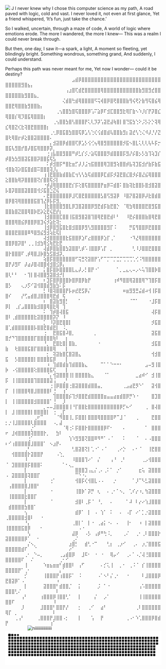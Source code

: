  
![](https://komarev.com/ghpvc/?username=Namiii135&color=grey)
J
I never knew why I chose this computer science as my path,
A road paved with logic, cold and vast.
I never loved it, not even at first glance,
Yet a friend whispered, ‘It’s fun, just take the chance.’

So I walked, uncertain, through a maze of code,
A world of logic where emotions erode.
The more I wandered, the more I knew—
This was a realm I could never break through.

But then, one day, I saw it—a spark, a light,
A moment so fleeting, yet blindingly bright.
Something wondrous, something grand,
And suddenly, I could understand.

Perhaps this path was never meant for me,
Yet now I wonder—
could it be destiny?
⠀⠀⠀⠀⠀⠀⠀⠀⠀⠀⠀⠀⠀⠀⠀⠀⠀⠀⠀⠀⠀⣠⣾⡿⣿⣿⣿⣿⣿⣿⣿⣿⣿⣿⣿⣿⣿⣿⣿⣿⣿⣿⣿⣿⣿⣿⣿⣿⣿⣿⣿⣿⣿⣿⣻⣿⣦⡄⠀⠀⠀⠀⠀⠀⠀⠀⠀⠀⠀⠀⠀⠀⠀⠀⠀
⠀⠀⠀⠀⠀⠀⠀⠀⠀⠀⠀⠀⠀⠀⠀⠀⠀⠀⠀⢠⣰⣿⢏⣾⣟⣿⣿⣿⣿⣿⢿⣿⣿⣿⣿⣿⣿⣿⣿⣿⣿⣿⣷⣻⣿⣻⣞⣿⣿⣿⣿⣿⣿⣿⣷⣻⣿⣿⣦⡀⠀⠀⠀⠀⠀⠀⠀⠀⠀⠀⠀⠀⠀⠀⠀
⠀⠀⠀⠀⠀⠀⠀⠀⠀⠀⠀⠀⠀⠀⠀⠀⠀⠀⢌⣾⣿⢓⣾⢿⣿⣿⣿⣿⠫⢭⢾⣿⡿⣿⢟⣿⣿⣿⣷⢻⢮⢟⡕⣷⢻⢯⣿⣮⢿⣿⣿⣟⢿⣿⣿⣷⣻⣿⣿⣷⡄⠀⠀⠀⠀⠀⠀⠀⠀⠀⠀⠀⠀⠀⠀
⠀⠀⠀⠀⠀⠀⠀⠀⠀⠀⠀⠀⠀⠀⠀⠀⢀⢢⣿⣿⣳⣿⢯⣿⣿⣿⡿⢡⠍⣵⡿⠏⣺⣏⣿⣿⣻⣗⢿⡏⣷⠢⠱⡸⡎⡟⡽⣿⣎⢿⣿⣿⡎⢿⡹⣿⣯⢿⣿⣿⣿⡆⠀⠀⠀⠀⠀⠀⠀⠀⠀⠀⠀⠀⠀
⠀⠀⠀⠀⠀⠀⠀⠀⠀⠀⠀⠀⠀⠀⠀⢀⢢⣿⣿⣳⣿⢣⣿⣿⣿⡟⢅⢇⡹⡽⢡⣽⣟⣼⢷⣿⡇⣿⢙⣯⣳⢑⠕⡨⡣⡕⡑⢽⢿⣎⢿⣿⣝⢎⣗⢽⣿⣟⣿⣿⣿⣿⡆⠀⠀⠀⠀⠀⠀⠀⠀⠀⠀⠀⠀
⠀⠀⠀⠀⠀⠀⠀⠀⠀⠀⠀⠀⠀⠀⢀⢂⡿⣿⣯⣿⣳⣿⣿⢯⡿⣡⢣⢑⢎⢪⣾⣿⣾⢧⣿⣿⣷⣻⡆⣽⣞⢣⢑⢌⠺⡼⡘⡜⣝⣿⢗⢿⣿⡖⡾⣕⣿⣿⣽⣿⣿⣿⣿⠄⠀⠀⠀⠀⠀⠀⠀⠀⠀⠀⠀
⠀⠀⠀⠀⠀⠀⠀⠀⠀⠀⠀⠀⠀⠀⡄⣺⣽⣿⡿⣾⣿⣿⢏⡿⣡⡣⢪⢊⢦⢿⣿⣻⣿⣿⣿⣿⣿⡺⣯⠢⣿⣇⢅⢇⢇⢧⠧⡯⡒⣿⣯⢧⣻⣿⡞⣿⡼⣿⣯⢿⣿⣿⡿⡽⡀⠀⠀⠀⠀⠀⠀⠀⠀⠀⠀
⠀⠀⠀⠀⠀⠀⠀⠀⠀⠀⠀⠀⠀⢐⢰⣧⣿⣿⣻⣿⣿⠛⡾⣃⡎⡪⡐⣵⢯⣿⣿⣿⡻⣾⣿⣿⣿⡯⣻⡜⡮⣿⡢⡣⣳⢹⢵⣹⡎⡾⣿⣳⣳⣻⣿⣽⣯⣿⣿⡽⣿⣿⣯⢯⣣⠀⠀⠀⠀⠀⠀⠀⠀⠀⠀
⠀⠀⠀⠀⠀⠀⠀⠀⠀⠀⠀⠀⠀⠅⡾⣺⣿⡯⠛⣿⣗⣶⡋⡼⡸⣨⢲⣯⣿⣿⣿⢿⣹⣿⣻⢵⣿⣿⡾⣧⢽⣹⣯⣺⡞⣷⡯⣷⣯⢺⣿⣷⢽⡵⣿⣯⣿⣾⣿⠭⣿⣿⣿⢽⡸⡄⠀⠀⠀⠀⠀⠀⠀⠀⠀
⠀⠀⠀⠀⠀⠀⠀⠀⠀⠀⠀⠀⢰⢸⣟⣿⣿⣷⣾⣿⣷⣏⢲⢣⢣⣳⢯⣾⣿⣿⡿⣏⣾⡯⡺⣽⣟⣿⣎⣿⡺⡮⣿⣜⣮⢿⣿⣿⣿⣕⣿⣿⣷⢿⡽⣿⣿⣿⣿⢝⡎⣿⣿⢯⡪⡇⠀⠀⠀⠀⠀⠀⠀⠀⠀
⠀⠀⠀⠀⠀⠀⠀⠀⠀⠀⠀⠀⠐⡾⣼⢿⣿⣿⣿⣿⣟⡎⡯⢕⣿⢯⣿⣿⣿⣿⡟⣶⡿⠭⣾⣿⠅⣿⣷⢽⣗⣿⣿⡧⣿⣺⣿⣽⣿⡧⣿⡽⣿⣿⣿⣽⣿⣿⣿⢺⡪⣯⣿⣑⣝⢮⠀⠀⠀⠀⠀⠀⠀⠀⠀
⠀⠀⠀⠀⠀⠀⠀⠀⠀⠀⠀⠀⠄⣟⣿⣿⣿⣿⣿⣿⡿⣸⢏⣿⣟⣿⣿⣿⣿⣿⣣⣿⢫⣻⣽⡿⠀⠸⣿⡝⣿⣽⣿⡿⡼⣗⣿⣾⣿⣿⡿⣿⢽⢿⣿⣿⣿⣿⣯⣿⢹⣜⡿⡧⡯⣻⡀⠀⠀⠀⠀⠀⠀⠀⠀
⠀⠀⠀⠀⠀⠀⠀⠀⠀⠀⠀⠀⢸⣗⣿⣿⣿⣿⣻⣿⣇⡿⣹⣿⣽⣿⣿⡿⣻⣟⣾⡯⣷⣟⣿⡑⠀⠈⢿⣳⢿⣿⣿⣿⣟⣿⣻⣯⣿⣿⣿⣷⣿⣝⣿⣿⢿⣿⡷⣟⡵⣕⣟⢮⣟⡞⡆⠀⠀⠀⠀⠀⠀⠀⠀
⠀⠀⠀⠀⠀⠀⠀⠀⠀⠀⠀⠀⢸⣺⣿⣿⣿⣏⣿⣿⢸⣯⣿⣻⣿⣽⣿⢹⣿⢿⣟⣿⣟⣾⠇⠃⠀⠀⠸⣟⡮⣿⣿⣿⣷⣿⢿⣟⣿⣿⣿⣿⢿⣿⣮⡿⣿⣿⡿⣿⣹⢮⡺⣵⣗⢽⡂⠀⠀⠀⠀⠀⠀⠀⠀
⠀⠀⠀⠀⠀⠀⠀⠀⠀⠀⠀⠀⢸⣺⡿⣿⣻⣯⣿⣗⣿⣺⣿⣿⡿⣻⢣⣻⣿⣿⣿⣿⣻⡏⠨⠀⠀⠀⠀⡛⣯⢻⣿⣿⡿⣟⣿⣿⣿⣿⣿⣿⣟⣿⣿⣿⠿⠻⣿⣻⣮⣻⣺⢵⣗⢯⡇⠀⠀⠀⠀⠀⠀⠀⠀
⠀⠀⠀⠀⠀⠀⠀⠀⠀⠀⠀⠀⢼⣺⣿⣿⣿⣿⣿⣗⣯⣿⣿⡿⣱⠏⣔⣿⣿⣿⡿⣱⡏⢀⠁⠀⠀⠀⠀⠐⠹⣜⢿⣿⣿⣿⣿⣿⣿⣿⣿⡿⣿⡽⣿⠃⢀⢀⢸⣺⣳⢿⣪⢷⣟⣗⣟⠀⠀⠀⠀⠀⠀⠀⠀
⠀⠀⠀⠀⠀⠀⠀⠀⠀⠀⠀⠀⢼⣾⡿⣿⣷⣿⣿⣳⣽⣿⣿⢃⡾⠡⢸⣿⣿⡿⢡⡏⠀⡀⠀⠀⠀⠀⠀⠀⢃⠸⡸⣿⣿⣟⣿⣿⣿⣿⡗⣿⣿⣿⠏⢀⡾⢿⣿⣸⡷⣿⣳⣫⣿⣺⡽⡀⠀⠀⠀⠀⠀⠀⠀
⠀⠀⠀⠀⠀⠀⠀⠀⠀⠀⠀⠀⢵⣿⡯⣿⣿⣿⣿⣿⣿⣿⠋⢭⣛⢝⣽⣿⡟⢡⠋⠉⡉⠉⡉⣉⡉⢉⢉⢉⢁⢊⠨⢻⣿⣿⣿⣿⣿⣿⡟⡼⣻⠏⠀⡼⣴⡼⣿⢼⣿⣿⢾⣺⣿⣪⡿⡄⠀⠀⠀⠀⠀⠀⠀
⠀⠀⠀⠀⠀⠀⠀⠀⠀⠀⠀⠀⡅⣿⡯⣿⡷⣿⣿⣿⣿⣇⣄⡼⡠⡃⣿⡟⠐⠁⠀⠀⠀⠀⠀⠁⡀⣀⣄⢄⠤⡠⠢⢥⢹⣿⣿⡷⣿⣿⢇⠃⠃⠀⠀⠂⢹⡇⣿⢼⣿⣿⣻⣽⣿⣺⡚⡇⠀⠀⠀⠀⠀⠀⠀
⠀⠀⠀⠀⠀⠀⠀⠀⠀⠀⠀⠀⠆⣹⡯⣿⡿⣿⣿⣿⡷⣿⡿⣿⡿⣷⡟⠀⠀⠀⠀⠀⠀⠀⢰⠾⠻⣿⣿⢿⣽⣿⣿⢿⠙⢹⣿⡯⣿⣿⡣⠀⠀⠀⢄⡰⡫⠊⣽⢺⣿⣿⣾⣻⣷⣳⠅⡯⠀⠀⠀⠀⠀⠀⠀
⠀⠀⠀⠀⠀⠀⠀⠀⠀⠀⠀⠀⡃⠸⣿⢽⣿⣿⣿⡟⡧⡶⣞⣟⣫⡿⡌⠀⠀⠀⠀⠀⠀⠀⠀⠀⠀⠶⣶⣻⣻⣛⣬⣾⠴⢺⢸⡯⣿⣿⠎⠀⠀⠀⡜⢋⣤⣾⣿⣸⣿⣿⣿⢿⣟⣾⠀⢯⠀⠀⠀⠀⠀⠀⠀
⠀⠀⠀⠀⠀⠀⠀⠀⠀⠀⠀⠀⠆⠀⣿⣽⣷⣻⣿⡃⠀⠀⠀⠁⠀⠀⠀⠀⠀⠀⠀⠀⠀⠀⠀⠀⠀⠀⠀⠈⠉⠁⠀⠀⠀⠐⣸⡯⣿⡿⡇⠀⢀⡎⣠⣿⣿⣿⣷⣺⣿⣿⢿⣿⣗⢿⠀⢹⠀⠀⠀⠀⠀⠀⠀
⠀⠀⠀⠀⠀⠀⠀⠀⠀⠀⠀⠀⠅⠀⢹⡾⣿⢼⣿⣯⠀⠀⠀⠀⠀⠀⠀⠀⠀⠀⠀⠀⠀⠀⠀⠀⠀⠀⠀⠀⠀⠀⠀⠀⠀⠀⢼⡯⣿⣿⠇⢀⣾⣿⣿⣿⣿⣿⣗⣽⣿⣿⣿⣿⡽⡝⠀⠸⠀⠀⠀⠀⠀⠀⠀
⠀⠀⠀⠀⠀⠀⠀⠀⠀⠀⠀⠀⡁⠀⠸⡽⣿⣟⣿⣿⡇⠀⠀⠀⠀⠀⠀⠀⠀⠀⠀⠀⠀⠀⠀⠀⠀⠀⠀⠀⠀⠀⠀⠀⠀⠀⡺⣯⣿⣿⢁⣾⣿⣿⣿⣿⣿⣿⡧⣿⣿⣟⣿⣾⣟⡇⠀⠨⡀⠀⠀⠀⠀⠀⠀
⠀⠀⠀⠀⠀⠀⠀⠀⠀⠀⠀⠀⢐⠀⠀⣟⣿⣯⣿⠼⣿⡀⠀⠀⠀⠀⠀⠀⡀⠀⠀⠀⠀⠀⠀⠀⠀⠀⠀⠀⠀⠀⠀⠀⠀⠀⣽⣯⣿⣿⡚⠙⢹⣿⣿⣿⣿⣿⡏⣿⣿⣿⣿⣿⢷⠇⠀⠀⡆⠀⠀⠀⠀⠀⠀
⠀⠀⠀⠀⠀⠀⠀⠀⠀⠀⠀⠀⠘⡀⠀⣟⣿⣗⣿⡇⣿⣷⡀⠀⠀⠀⠀⠀⠀⠐⠀⠀⠀⠀⠀⠀⠀⠀⠀⠀⠀⠀⠀⠀⠀⠀⣺⣯⣿⣷⠀⠀⢗⣿⣿⣿⣯⣿⡏⣿⣿⣿⣿⣿⢿⠀⠀⠀⡇⠀⠀⠀⠀⠀⠀
⠀⠀⠀⠀⠀⠀⠀⠀⠀⠀⠀⠀⠀⡂⠀⢽⣽⣷⣿⣏⣿⣽⣿⣄⠀⠀⠀⠀⠀⠀⠀⠀⠀⠀⠀⠀⠀⠀⠀⠀⠀⠀⠀⠀⠀⠀⢺⣺⣿⣯⠀⠀⡣⣿⣿⣿⣿⣿⡇⣿⣿⣿⣿⣯⡿⠀⠀⠀⡇⠀⠀⠀⠀⠀⠀
⠀⠀⠀⠀⠀⠀⠀⠀⠀⠀⠀⠀⠀⠰⠀⢹⣾⣿⣾⣷⢹⣾⣿⣿⣷⣄⠀⠀⠀⠀⠉⠁⠁⠑⠒⠒⠂⠀⠀⠀⠀⠀⠀⠀⣠⠤⣻⢸⣿⡷⠀⠠⢪⣿⣿⣿⣿⣿⢕⣿⣿⣿⣿⣯⢏⠀⠀⠀⡇⠀⠀⠀⠀⠀⠀
⠀⠀⠀⠀⠀⠀⠀⠀⠀⠀⠀⠀⠀⠈⡄⢺⣽⣿⣿⣿⢸⡇⣿⣿⣿⣿⣷⣄⠀⠀⠀⠈⠁⠀⠀⠀⠀⠀⠀⠀⠀⣀⣴⠾⠊⠀⣺⢸⣿⡯⠀⢸⢸⣿⣿⣿⣿⣿⢹⣿⣿⣿⣿⣽⢨⠀⠀⢀⠃⠀⠀⠀⠀⠀⠀
⠀⠀⠀⠀⠀⠀⠀⠀⠀⠀⠀⠀⠀⠀⢐⢸⡿⣿⣿⣿⢐⣿⣽⣿⣿⣿⣾⣿⣿⣤⡀⠀⠀⠀⠀⠀⠀⢀⣠⣴⣟⡻⠑⠁⠀⠀⣽⢺⣿⡏⠀⢸⢸⣿⣿⣿⢿⣿⣸⣿⣿⣿⣿⠇⢘⠀⠀⢰⠁⠀⠀⠀⠀⠀⠀
⠀⠀⠀⠀⠀⠀⠀⠀⠀⠀⠀⠀⠀⠀⠀⢹⣿⣿⣿⣿⡮⢹⡺⣿⣿⣟⣾⣿⣿⣿⣿⣶⣤⣤⣴⣶⣾⣿⡿⡛⠱⠐⠀⠀⠀⠀⣿⣹⣿⡇⠀⢸⢸⣿⣿⣿⣿⣿⣺⣿⣿⣿⣿⠁⢘⠀⠀⡸⠀⠀⠀⠀⠀⠀⠀
⠀⠀⠀⠀⠀⠀⠀⠀⠀⠀⠀⠀⡀⠤⠤⣸⣿⣿⣿⣿⢸⠘⡏⣿⣿⣗⣿⣿⣿⣿⣿⣿⣿⣿⣿⣿⡿⡋⠦⠊⠀⠀⠀⠀⢀⠀⣿⢼⣿⡇⠀⣸⢸⣿⣿⣿⣿⡇⣿⣿⣿⣿⡇⠀⢐⠀⢀⡏⠀⠀⠀⠀⠀⠀⠀
⠀⠀⠀⠀⠀⠀⠀⠀⠀⢀⠖⠉⠀⠀⠀⠀⠈⠻⣿⣿⢸⡀⡯⣿⣿⡇⣿⣿⣿⢿⣿⣿⣿⣿⠟⠉⣸⠈⠀⠀⠀⢀⠀⠀⠀⠀⣟⣿⣿⡂⡐⢸⣸⣿⣿⣿⣿⢇⣿⣿⣿⣿⠀⠀⠠⡀⣼⠀⠀⠀⠀⠀⠀⠀⠀
⠀⠀⠀⠀⠀⠀⠀⠀⡐⠁⠀⠀⠀⠀⠀⠀⠀⠀⠈⢿⢐⠅⡯⣿⣿⡗⣿⣿⣿⣿⣿⡿⠏⠂⠀⠀⠀⠄⠀⠀⠀⠀⠀⠀⠁⠀⣿⣿⣿⠖⠀⣸⢾⣿⣿⣿⣿⢽⣿⣿⣿⡗⡀⠀⠀⣳⠇⠀⠀⠀⠀⠀⠀⠀⠀
⠀⠀⠀⠀⠀⠀⠀⢐⠁⠀⠀⠀⠀⠀⠀⠀⠀⠀⠀⠀⢱⠱⣻⣻⣿⢝⣿⣿⠿⠻⠛⠁⠠⠈⠀⠀⠀⠅⠀⠀⠀⠈⠀⠀⠄⠠⣿⣿⣿⠆⠊⢰⣿⣿⣿⣿⣿⣸⣿⣿⣿⠁⠀⠢⣰⡟⠄⠀⠀⠀⠀⠀⠀⠀⠀
⠀⠀⠀⠀⠀⠀⢀⠃⠀⠀⠀⠀⠀⠀⠀⠀⠀⠀⠀⠀⠀⢃⣿⣽⣿⢝⡇⢁⠐⠁⠠⠈⠀⠀⠀⢀⠔⡑⠀⠀⠄⠂⠈⠀⠀⢸⣟⣿⣿⠀⠀⢺⣿⣿⣿⣿⡗⣽⣿⣿⡟⠀⠀⠀⠀⠠⢑⡀⠀⠀⠀⠀⠀⠀⠀
⠀⠀⠀⠀⠀⠀⠸⠀⠀⠀⠀⠀⠀⠀⠀⠀⠀⠀⠀⠀⠀⠸⣿⣿⣿⢹⠔⠁⠀⡌⠀⠀⠀⢠⠘⠀⢀⠃⠀⠀⠀⠀⠀⢀⡠⢺⣿⣿⣿⠈⠀⣹⣿⣿⣿⣿⡯⣿⣿⣿⠅⠀⠀⠀⠀⠀⠀⠁⠂⢄⡀⠀⠀⠀⠀
⠀⠀⠀⠀⠀⠀⡇⠀⠀⠀⠀⠀⠀⠀⠀⠀⠀⠀⠀⠀⠀⠀⣿⣿⣿⣹⢠⣄⡌⢀⠄⢀⠅⠁⠀⡐⠁⠀⠀⠀⠀⠀⣖⢥⠀⣽⣿⣿⣿⠠⠀⣽⣿⣿⣿⣿⢽⣿⣿⡏⠀⠀⠀⠀⠀⠀⠀⠀⠀⠀⠀⠉⠑⠐⠄
⠀⠀⠀⠀⠀⠀⡇⠀⠀⠀⠀⠀⠀⠀⢐⠁⠀⠀⠀⠀⠀⠀⢺⣿⡯⢎⢺⣿⣇⠠⠠⠀⠀⠀⡐⠀⠀⠀⠀⠀⠁⡸⠉⠣⣃⣽⣿⣿⣿⠀⢠⣿⣿⣿⣿⣿⣸⣿⣿⠃⠀⠀⠀⠀⠀⠀⠀⠀⠀⠀⠀⠀⠀⠀⠀
⠀⠀⠀⠀⠀⠀⡇⠀⠀⠀⠀⠀⠀⠀⠐⠀⠀⠀⠀⠀⠀⠀⢸⣿⡷⠁⡽⡛⠀⢆⠀⠀⠄⢀⠂⠁⠢⡀⠀⢁⠎⡔⠰⡀⢳⣽⣿⣿⣿⠀⢸⣿⣿⣿⣿⣗⣿⣿⡏⠀⠀⠀⠀⠀⠀⠀⠀⠀⠀⠀⠀⠀⠀⠀⠀
⠀⠀⠀⠀⠀⠀⡇⠀⠀⠀⠀⠀⠀⠀⠈⠀⠀⠀⠀⠀⠀⠀⣺⣿⠇⢀⡯⠈⠀⠘⡀⠀⠀⠄⠀⠀⠀⠀⠁⠼⠀⠇⡔⠔⢱⣸⣿⣿⣿⠀⣾⣿⣿⣿⣿⣳⣿⣿⠁⠀⠀⠀⠀⠀⠀⠀⠀⠀⠀⠀⠀⠀⠀⠀⠀
⠀⠀⠀⠀⠀⠀⢢⠀⠀⠀⠀⠀⠀⠀⠀⠀⠀⠀⠀⠀⠀⠀⣾⡿⠁⠀⡇⠀⠠⠀⢱⠁⠀⠅⠀⠀⠄⠀⠠⡏⠀⠔⠁⡁⡐⣽⣿⣿⣿⢀⣿⣿⣿⣿⣿⣺⣿⠇⠀⠀⠐⠀⠀⠀⠀⠀⠀⠀⠀⠀⠀⠀⠀⠀⠀
⠀⠀⠀⠀⠀⠀⠘⡄⠀⠀⠀⠀⠀⠀⠀⠀⠀⠀⠀⠀⠀⢀⣿⡇⠁⠀⡇⠐⠀⢀⣴⡅⠐⠄⠀⠄⠀⠀⢸⠂⠀⠀⠰⠀⡇⣽⣿⣿⣿⢸⣿⣿⣿⣿⣯⣿⡿⠀⠀⠀⠂⠀⠀⠀⠀⠀⠀⠀⠀⠀⠀⠀⠠⠐⠀
⠀⠀⠀⠀⠀⠀⠀⢣⠀⠀⠀⠀⠀⠀⠀⠀⠀⠀⠀⠀⠀⣼⡿⠀⠀⠠⡣⠀⢠⡾⠛⢓⠨⡀⠀⠀⠀⢀⠌⠀⠀⢀⠂⢀⠇⣿⣿⣿⡗⣽⣿⣿⣿⣿⣿⡿⠁⠀⠀⠂⠀⠀⠀⠀⠀⠀⠀⠀⠀⠀⢀⠌⠀⠀⠀
⠀⠀⠀⠀⠀⠀⠀⡌⠢⡀⠀⠀⠀⠀⠀⠀⠀⠀⠀⠀⣰⣿⡃⠀⠀⣾⢃⠐⠉⠀⠀⠀⢃⡆⠀⢀⡰⠊⠀⠀⢀⠄⠀⡰⡈⣿⣿⣿⣯⣿⣿⣿⣿⣿⣾⠏⠀⠀⠈⠀⠀⠀⠀⠀⠀⠀⠀⠀⠀⠔⠁⠀⠀⠀⠀
⠀⠀⠀⠀⠀⠀⢀⠂⠀⠑⠤⡀⠀⠀⠀⠀⠀⢀⣠⣾⣿⡿⠀⠀⣸⠯⠂⠀⠐⠀⠐⠀⠀⢿⡤⠊⠀⠀⢀⠄⠁⠠⡈⢼⢘⣿⣿⣿⣿⣿⣿⣿⣿⣿⠏⠀⠀⠌⠀⠀⠀⠀⠀⠀⠀⠀⢀⠂⠊⠀⠀⠀⠀⠀⠀
⠀⠀⠀⠀⠀⠀⢸⠀⠀⠀⠀⠀⠱⣶⣦⣶⣶⠃⣾⣿⣿⠇⠀⢠⠋⠀⠀⠀⠀⠀⠄⡊⢅⢸⠀⠀⡀⠂⠀⢀⠨⠈⠀⡎⢸⣿⣿⣿⣿⣿⣿⣿⣿⡟⠁⢀⠂⠀⠀⠀⠀⠀⠀⠀⠀⠀⡄⠁⠀⠀⠀⠀⠀⠀⠀
⠀⠀⠀⠀⠀⠀⡊⠀⠀⠀⠀⠀⢸⣿⣿⣿⡟⢰⣿⣿⡯⠁⠀⠨⠀⠀⠀⠀⠀⠠⠁⠢⠃⡌⢀⠂⠀⠀⠐⠀⠀⠀⠀⠇⣸⣿⣿⣿⡿⣟⣿⣽⡿⠁⠠⠀⠀⠀⠀⠀⠀⠀⠀⠀⠀⠰⠀⠀⠀⠀⠀⠀⠀⠀⠀
⠀⠀⠀⠀⠀⠀⡇⠀⠀⠀⠀⠀⣽⣿⣿⣿⠃⣾⣿⣿⡈⠀⠀⡅⠀⠀⠀⠀⠀⡨⠀⠁⠐⠀⠀⠀⠀⠀⠀⠀⠀⠀⢠⠡⣿⣿⣿⣿⣿⣿⣿⣿⢃⠌⠀⠀⠀⠀⠀⠀⠀⠀⠀⠀⠀⠇⠀⠀⠀⠀⠀⠀⠀⠀⠀
⠀⠀⠀⠀⠀⢠⠃⠀⠀⠀⠀⢰⣿⣿⣿⡿⢸⣿⣿⢃⠁⠀⠀⡇⠀⠀⠀⠀⡌⠀⠀⡠⠁⠀⠀⠀⠀⠀⠀⠀⠀⠀⢸⢸⣿⣿⣿⣿⣿⣿⣿⠏⠀⠀⠀⠀⠀⠀⠀⠀⠀⠀⠀⠀⠸⠀⠀⠀⠀⠀⠀⠀⠀⠀⠀
⠀⠀⠀⠀⠀⡸⠀⠀⠀⠀⠀⣸⣿⣿⣿⠃⣿⣿⡟⡜⠀⠀⠀⡂⠀⠀⢀⠊⠀⠀⣴⠃⠀⠀⠀⠀⠀⠀⠀⠀⠀⢀⠇⣿⣿⣿⣿⣿⣿⢿⡏⠀⡀⠀⠀⠀⠀⠀⠀⠀⠀⠀⠀⠀⠇⠀⠀⠀⠀⠀⠀⠀⠀⠀⠀
⠀⠀⠀⢀⢠⠃⠀⠀⠀⠀⢀⣿⣿⣿⡟⣸⣿⣿⠠⡂⠀⠀⠀⡇⠀⠀⠀⢡⠀⠀⡟⠀⠀⠀⠀⠀⠀⠀⢀⠠⠂⠱⢁⣿⣿⣿⡿⣿⣾⡟⠀⠀⠀⠀⠀⠀⠀⠀⠀⠀⠀⠀⠀⢰⠁⠀⠀⠀⠀⠀⠀⠀⠀⠀⠀⠀⠀⠀⠀⠀⠀⠀⠀⠀⠀⠀⠀⠀⠀⠀⠀
⠀⠀⠀⠀⠀ ⠀⠀⠀⠀⠀⠀⠀<img src="output-onlinegiftools.gif" alt="niiiiiiiiiiiiiiii" width="60" height="90" margin-left= "509px"/>⠀⠀
⠀⠀⠀<picture>
  <source media="(prefers-color-scheme: dark)" srcset="https://raw.githubusercontent.com/Namiii135/Namiii135/output/github-snake-dark.svg" />
  <source media="(prefers-color-scheme: light)" srcset="https://raw.githubusercontent.com/Namiii135/Namiii135/output/github-snake.svg" />
  <img alt="github-snake" src="https://raw.githubusercontent.com/Namiii135/Namiii135/output/github-snake.svg" />
</picture>
